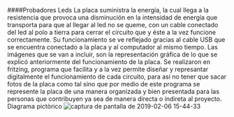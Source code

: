 ####Probadores Leds
La placa suministra la energía, la cual llega a la resistencia que provoca una disminución en la intensidad de energía que transporta para que al llegar al led no se queme, con un cable conectado del led al polo a tierra para cerrar el circuito que y éste a la vez funcione correctamente. Su funcionamiento se ve reflejado gracias al cable USB que se encuentra conectado a la placa y al computador al mismo tiempo. Las imágenes que se van a incluir, son la representación gráfica de lo que se explicó anteriormente del funcionamiento de la placa. Se realizaron en fritzing, programa que facilita y a la vez permite diseñar y represantar digitalmente el funcionamiento de cada circuito, para así no tener que sacar fotos de la placa como tal sino que por medio de este programa se represente la placa de una manera organizada y bien presentada para las personas que contribuyen ya sea de manera directa o indireta al proyecto.
Diagrama pictòrico
![captura de pantalla de 2019-02-06 15-44-33](https://user-images.githubusercontent.com/47117506/52674438-90a15900-2ef1-11e9-9faf-0a68fa3c2bc5.png)

